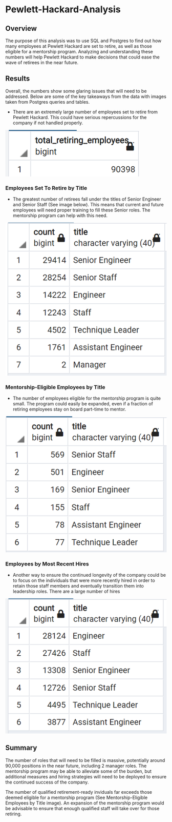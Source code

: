 # Pewlett-Hackard-Analysis

## Overview
The purpose of this analysis was to use SQL and Postgres to find out how many employees at Pewlett Hackard are set to retire, as well as those eligible for a mentorship program.  Analyzing and understanding these numbers will help Pewlett Hackard to make decisions that could ease the wave of retirees in the near future.  

## Results
Overall, the numbers show some glaring issues that will need to be addressed.  Below are some of the key takeaways from the data with images taken from Postgres queries and tables. 

* There are an extremely large number of employees set to retire from Pewlett Hackard.  This could have serious repercussions for the company if not handled properly.  

![Total Retirement-Eligible](https://github.com/cflavallee/Pewlett-Hackard-Analysis/blob/main/total%20retiring%20employees.PNG)

### Employees Set To Retire by Title

* The greatest number of retirees fall under the titles of Senior Engineer and Senior Staff (See image below).  This means that current and future employees will need proper training to fill these Senior roles.  The mentorship program can help with this need.  

![Retiring Titles](https://github.com/cflavallee/Pewlett-Hackard-Analysis/blob/main/retiring%20titles.PNG)

### Mentorship-Eligible Employees by Title

* The number of employees eligible for the mentorship program is quite small.  The program could easily be expanded, even if a fraction of retiring employees stay on board part-time to mentor. 

![Mentorship Titles](https://github.com/cflavallee/Pewlett-Hackard-Analysis/blob/main/mentorship%20titles.PNG)

### Employees by Most Recent Hires

* Another way to ensure the continued longevity of the company could be to focus on the individuals that were more recently hired in order to retain those staff members and eventually transition them into leadership roles.  There are a large number of hires

![Mentorship Hire Date](https://github.com/cflavallee/Pewlett-Hackard-Analysis/blob/main/most%20recent%20hire%20by%20titles.PNG)


## Summary
The number of roles that will need to be filled is massive, potentially around 90,000 positions in the near future, including 2 manager roles.  The mentorship program may be able to alleviate some of the burden, but additional measures and hiring strategies will need to be deployed to ensure the continued success of the company.  

The number of qualified retirement-ready inviduals far exceeds those deemed eligible for a mentorship program (See Mentorship-Eligible Employees by Title image).  An expansion of the mentorship program would be advisable to ensure that enough qualified staff will take over for those retiring. 

